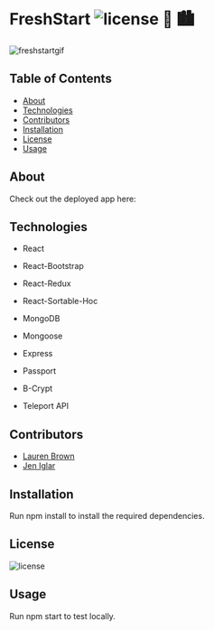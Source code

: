 # FreshStart ![license](https://img.shields.io/static/v1?label=License&message=MIT&color=lightgreen) 🌳 🏙

![freshstartgif]()
 ## Table of Contents
  
 - [About](#About)
 - [Technologies](#Technologies)
 - [Contributors](#Contributors)
 - [Installation](#Installation)
 - [License](#License)
 - [Usage](#Usage)

## About

Check out the deployed app here: 

## Technologies

- React
- React-Bootstrap
- React-Redux
- React-Sortable-Hoc

- MongoDB
- Mongoose

- Express
- Passport
- B-Crypt

- Teleport API

## Contributors

- [Lauren Brown](https://github.com/laurenbrown108)
- [Jen Iglar](https://github.com/jeniglar)

## Installation

Run npm install to install the required dependencies.

## License

![license](https://img.shields.io/static/v1?label=License&message=MIT&color=lightgreen)

## Usage

Run npm start to test locally.

